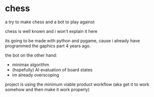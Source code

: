 # chess
a try to make chess and a bot to play against

chess is well known and i won't explain it here

its going to be made with python and pygame, cause i already have programmed the gaphics part 4 years ago.

the bot on the other hand:
- minimax algorithm
- (hopefully) AI evaluation of board states
- im already overscoping

project is using the minimum viable product workflow (aka get it to work somehow and then make it work properly)
